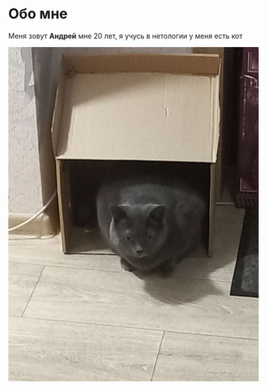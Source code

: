 # Обо мне 
Меня зовут **Андрей** мне 20 лет, я учусь в нетологии у меня есть кот

![мой кот](cat.jpg " мой кот") 